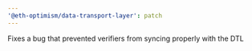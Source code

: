 ```yaml
---
'@eth-optimism/data-transport-layer': patch
---
```


Fixes a bug that prevented verifiers from syncing properly with the DTL
